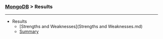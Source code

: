 
### [MongoDB](../MongoDB.md) > Results

---

  - Results
     - [Strengths and Weaknesses](Strengths and Weaknesses.md)
     - [Summary](Summary.md)